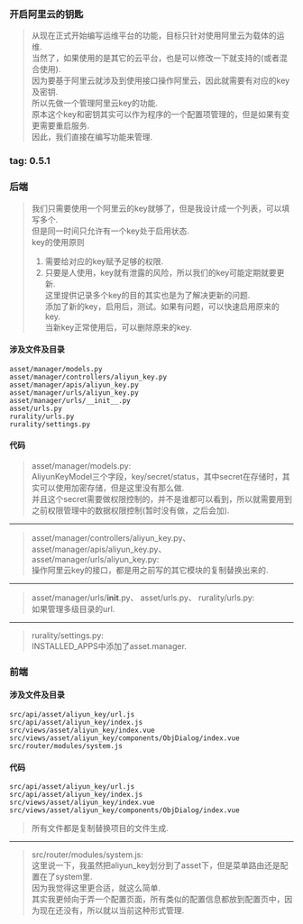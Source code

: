 ### 开启阿里云的钥匙
> 从现在正式开始编写运维平台的功能，目标只针对使用阿里云为载体的运维.  
> 当然了，如果使用的是其它的云平台，也是可以修改一下就支持的(或者混合使用).  
> 因为要基于阿里云就涉及到使用接口操作阿里云，因此就需要有对应的key及密钥.  
> 所以先做一个管理阿里云key的功能.  
> 原本这个key和密钥其实可以作为程序的一个配置项管理的，但是如果有变更需要重启服务.  
> 因此，我们直接在编写功能来管理.  

### tag: 0.5.1

### 后端
> 我们只需要使用一个阿里云的key就够了，但是我设计成一个列表，可以填写多个.  
> 但是同一时间只允许有一个key处于启用状态.  
> key的使用原则
> 1. 需要给对应的key赋予足够的权限.  
> 2. 只要是人使用，key就有泄露的风险，所以我们的key可能定期就要更新.  
> 这里提供记录多个key的目的其实也是为了解决更新的问题.  
> 添加了新的key，启用后，测试。如果有问题，可以快速启用原来的key.  
> 当新key正常使用后，可以删除原来的key.  


#### 涉及文件及目录
```
asset/manager/models.py
asset/manager/controllers/aliyun_key.py
asset/manager/apis/aliyun_key.py
asset/manager/urls/aliyun_key.py
asset/manager/urls/__init__.py
asset/urls.py
rurality/urls.py
rurality/settings.py
```

#### 代码
> asset/manager/models.py:  
> AliyunKeyModel三个字段，key/secret/status，其中secret在存储时，其实可以使用加密存储，但是这里没有那么做.  
> 并且这个secret需要做权限控制的，并不是谁都可以看到，所以就需要用到之前权限管理中的数据权限控制(暂时没有做，之后会加).  

------
> asset/manager/controllers/aliyun_key.py、 asset/manager/apis/aliyun_key.py、 asset/manager/urls/aliyun_key.py:  
> 操作阿里云key的接口，都是用之前写的其它模块的复制替换出来的.  

------
> asset/manager/urls/__init__.py、 asset/urls.py、 rurality/urls.py:  
> 如果管理多级目录的url.  

------
> rurality/settings.py:  
> INSTALLED_APPS中添加了asset.manager.  


### 前端

#### 涉及文件及目录
```
src/api/asset/aliyun_key/url.js
src/api/asset/aliyun_key/index.js
src/views/asset/aliyun_key/index.vue
src/views/asset/aliyun_key/components/ObjDialog/index.vue
src/router/modules/system.js
```

#### 代码
> 
```
src/api/asset/aliyun_key/url.js
src/api/asset/aliyun_key/index.js
src/views/asset/aliyun_key/index.vue
src/views/asset/aliyun_key/components/ObjDialog/index.vue
```
> 所有文件都是复制替换项目的文件生成.  

------
> src/router/modules/system.js:  
> 这里说一下，我虽然把aliyun_key划分到了asset下，但是菜单路由还是配置在了system里.  
> 因为我觉得这里更合适，就这么简单.  
> 其实我更倾向于弄一个配置页面，所有类似的配置信息都放到配置页中，因为现在还没有，所以就以当前这种形式管理.  
